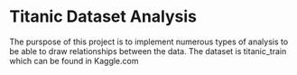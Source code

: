 # Titanic Dataset Analysis
The purspose of this project is to implement numerous types of analysis to be able to draw relationships between the data.
The dataset is titanic_train which can be found in Kaggle.com

